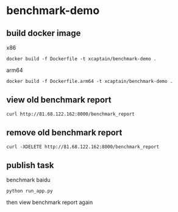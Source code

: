 # benchmark-demo

## build docker image

x86
```
docker build -f Dockerfile -t xcaptain/benchmark-demo .
```

arm64
```
docker build -f Dockerfile.arm64 -t xcaptain/benchmark-demo .
```

## view old benchmark report 
```
curl http://81.68.122.162:8000/benchmark_report
```

## remove old benchmark report

```
curl -XDELETE http://81.68.122.162:8000/benchmark_report
```

## publish task

benchmark baidu

```
python run_app.py
```

then view benchmark report again